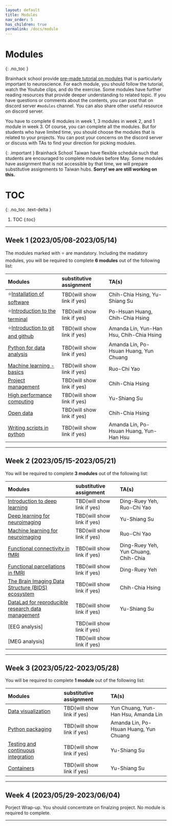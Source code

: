 ```yaml
---
layout: default
title: Modules
nav_order: 5
has_children: true
permalink: /docs/module
---
```


# Modules
{: .no_toc }

Brainhack school provide [pre-made tutorial on modules](https://school.brainhackmtl.org/modules/) that is particularly important to neuroscience. For each module, you should follow the tutorial, watch the Youtube clips, and do the exercise. Some modules have further reading resources that provide deeper understanding to related topic. If you have questions or comments about the contents, you can post that on discord server `#modules` channel. You can also share other useful resource on discord server. 

You have to complete 6 modules in week 1, 3 modules in week 2, and 1 module in week 3. Of course, you can complete all the modules. But for students who have limited time, you should choose the modules that is related to your projects. You can post your concerns on the discord server or discuss with TAs to find your direction for picking modules. 

{: .important }
Brainhack School Taiwan have flexible schedule such that students are encouraged to complete modules before May. Some modules have assignment that is not accessible by that time, we will prepare substitutive assignments to Taiwan hubs. **Sorry! we are still working on this.**

# TOC
{: .no_toc .text-delta }

1. TOC
{:toc}

---

## Week 1 (2023/05/08-2023/05/14)
The modules marked with ⭐ are mandatory. Including the madatory modules, you will be required to complete **6 modules** out of the following list:

| Modules                                                                                            | substitutive assignment    | TA(s)                                      |
|:---------------------------------------------------------------------------------------------------|:---------------------------|:-------------------------------------------| 
| ⭐[Installation of software](https://school.brainhackmtl.org/modules/installation)                  | TBD(will show link if yes) | Chih-Chia Hsing, Yu-Shiang Su              |
| ⭐[Introduction to the terminal](https://school.brainhackmtl.org/modules/introduction_to_terminal)  | TBD(will show link if yes) | Po-Hsuan Huang, Chih-Chia Hsing            |
| ⭐[Introduction to git and github](https://school.brainhackmtl.org/modules/git_github)              | TBD(will show link if yes) | Amanda Lin, Yun-Han Hsu, Chih-Chia Hsing   |
| [Python for data analysis](https://school.brainhackmtl.org/modules/python_data_analysis)           | TBD(will show link if yes) | Amanda Lin, Po-Hsuan Huang, Yun Chuang     |
| [Machine learning - basics](https://school.brainhackmtl.org/modules/machine_learning_basics)       | TBD(will show link if yes) | Ruo-Chi Yao                                |
| [Project management](https://school.brainhackmtl.org/modules/project_management)                   | TBD(will show link if yes) | Chih-Chia Hsing                            |
| [High performance computing](https://school.brainhackmtl.org/modules/hpc)                          | TBD(will show link if yes) | Yu-Shiang Su                               |
| [Open data](https://school.brainhackmtl.org/modules/open_data)                                     | TBD(will show link if yes) | Chih-Chia Hsing                            |
| [Writing scripts in python](https://school.brainhackmtl.org/modules/python_scripts)                | TBD(will show link if yes) | Amanda Lin, Po-Hsuan Huang, Yun-Han Hsu    |

---

## Week 2 (2023/05/15-2023/05/21)
You will be required to complete **3 modules** out of the following list:

| Modules                                                                                                    | substitutive assignment    | TA(s)                                  |
|:-----------------------------------------------------------------------------------------------------------|:---------------------------|:---------------------------------------|
| [Introduction to deep learning](https://school.brainhackmtl.org/modules/deep_learning_intro)               | TBD(will show link if yes) | Ding-Ruey Yeh, Ruo-Chi Yao             |
| [Deep learning for neuroimaging](https://school.brainhackmtl.org/modules/dl_for_neuroimaging)              | TBD(will show link if yes) | Yu-Shiang Su                           |
| [Machine learning for neuroimaging](https://school.brainhackmtl.org/modules/machine_learning_neuroimaging) | TBD(will show link if yes) | Ruo-Chi Yao                            |
| [Functional connectivity in fMRI](https://school.brainhackmtl.org/modules/fmri_connectivity)               | TBD(will show link if yes) | Ding-Ruey Yeh, Yun Chuang, Chih-Chia   |
| [Functional parcellations in fMRI](https://school.brainhackmtl.org/modules/fmri_parcellation)              | TBD(will show link if yes) | Ding-Ruey Yeh                          |
| [The Brain Imaging Data Structure (BIDS) ecosystem](https://school.brainhackmtl.org/modules/bids)          | TBD(will show link if yes) | Chih-Chia Hsing                        |
| [DataLad for reproducible research data management](https://school.brainhackmtl.org/modules/datalad)       | TBD(will show link if yes) | Yu-Shiang Su                           |
|[EEG analysis]             | TBD(will show link if yes)                                                      |                                        |
|[MEG analysis]             | TBD(will show link if yes)                                                      |                                        |

---

## Week 3 (2023/05/22-2023/05/28)
You will be required to complete **1 module** out of the following list:

| Modules                                                                                                    | substitutive assignment    | TA(s)                                  |
|:-----------------------------------------------------------------------------------------------------------|:---------------------------|:---------------------------------------|
| [Data visualization](https://school.brainhackmtl.org/modules/python_visualization)                         | TBD(will show link if yes) | Yun Chuang, Yun-Han Hsu, Amanda Lin    |
| [Python packaging](https://school.brainhackmtl.org/modules/packaging)                                      | TBD(will show link if yes) | Amanda Lin, Po-Hsuan Huang, Yun Chuang |
| [Testing and continuous integration](https://school.brainhackmtl.org/modules/testing)                      | TBD(will show link if yes) | Yu-Shiang Su                           |
| [Containers](https://school.brainhackmtl.org/modules/containers)                                           | TBD(will show link if yes) | Yu-Shiang Su                           |

---

## Week 4 (2023/05/29-2023/06/04)
Porject Wrap-up. You should concentrate on finalzing project. No module is required to complete.

---

